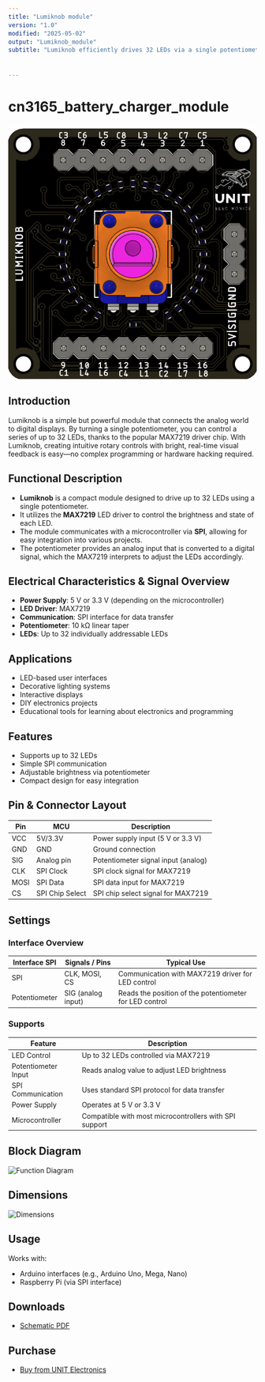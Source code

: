 ```yaml
---
title: "Lumiknob module"
version: "1.0"
modified: "2025-05-02"
output: "Lumiknob_module"
subtitle: "Lumiknob efficiently drives 32 LEDs via a single potentiometer by leveraging SPI communication and the MAX7219 driver. This innovative design enables dynamic, precise lighting in a compact system."


---
```


<!--
# README_TEMPLATE.md
Este archivo sirve como entrada para generar un PDF técnico estilo datasheet.
Edita las secciones respetando el orden, sin eliminar los encabezados.
-->
 <!-- logo -->

# cn3165_battery_charger_module

![product](./images/unit_top_ue0051_lumiknob_v_0_0_2.png)

## Introduction

Lumiknob is a simple but powerful module that connects the analog world to digital displays. By turning a single potentiometer, you can control a series of up to 32 LEDs, thanks to the popular MAX7219 driver chip. With Lumiknob, creating intuitive rotary controls with bright, real-time visual feedback is easy—no complex programming or hardware hacking required.

## Functional Description

- **Lumiknob** is a compact module designed to drive up to 32 LEDs using a single potentiometer.
- It utilizes the **MAX7219** LED driver to control the brightness and state of each LED.
- The module communicates with a microcontroller via **SPI**, allowing for easy integration into various projects.
- The potentiometer provides an analog input that is converted to a digital signal, which the MAX7219 interprets to adjust the LEDs accordingly. 

## Electrical Characteristics & Signal Overview

- **Power Supply**: 5 V or 3.3 V (depending on the microcontroller)
- **LED Driver**: MAX7219
- **Communication**: SPI interface for data transfer
- **Potentiometer**: 10 kΩ linear taper
- **LEDs**: Up to 32 individually addressable LEDs


## Applications

- LED-based user interfaces
- Decorative lighting systems
- Interactive displays
- DIY electronics projects
- Educational tools for learning about electronics and programming


## Features

- Supports up to 32 LEDs
- Simple SPI communication
- Adjustable brightness via potentiometer
- Compact design for easy integration

## Pin & Connector Layout

| Pin               | MCU             | Description                                        |
|-------------------|-----------------|----------------------------------------------------|
| VCC               | 5V/3.3V         | Power supply input (5 V or 3.3 V)                  |
| GND               | GND             | Ground connection                                  |
| SIG               | Analog pin      | Potentiometer signal input (analog)                |
| CLK               | SPI Clock       | SPI clock signal for MAX7219                       |
| MOSI              | SPI Data        | SPI data input for MAX7219                         |
| CS                | SPI Chip Select | SPI chip select signal for MAX7219              |


## Settings

### Interface Overview

| Interface  SPI| Signals / Pins            | Typical Use                                         |
|------------|----------------------------|-----------------------------------------------------|
| SPI        | CLK, MOSI, CS              | Communication with MAX7219 driver for LED control   |
| Potentiometer | SIG (analog input)        | Reads the position of the potentiometer for LED control |

### Supports

| Feature            | Description                                         |
|--------------------|-----------------------------------------------------|
| LED Control        | Up to 32 LEDs controlled via MAX7219               |
| Potentiometer Input | Reads analog value to adjust LED brightness        |
| SPI Communication  | Uses standard SPI protocol for data transfer       |
| Power Supply       | Operates at 5 V or 3.3 V                           |
| Microcontroller    | Compatible with most microcontrollers with SPI support |

## Block Diagram

![Function Diagram](/images/unit_pinout_ue0051_lumiknob_en_v_0_0_2.png)

## Dimensions

![Dimensions](/images/unit_dimension_ue0051_lumiknob_v_1_1_0.png)

## Usage

Works with:

- Arduino interfaces (e.g., Arduino Uno, Mega, Nano)
- Raspberry Pi (via SPI interface)


## Downloads

- [Schematic PDF](docs/schematic.pdf)

## Purchase

- [Buy from UNIT Electronics](https://www.uelectronics.com)
